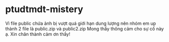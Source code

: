 # ptudtmdt-mistery
Vì file public chứa ảnh bị vượt quá giới hạn dung lượng nên nhóm em up thành 2 file là public.zip và public2.zip
Mong thầy thông cảm cho sự cố này ạ.
Xin chân thành cảm ơn thầy!
